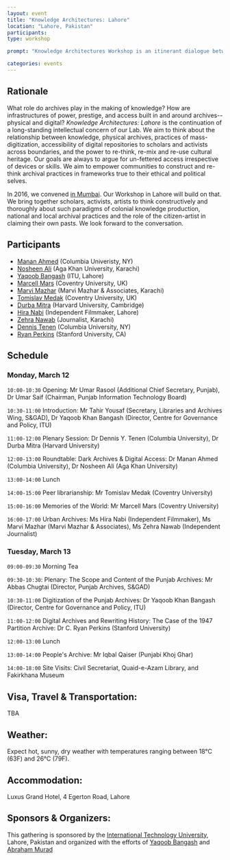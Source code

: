 ```yaml
---
layout: event
title: "Knowledge Architectures: Lahore"
location: "Lahore, Pakistan"
participants:
type: workshop

prompt: "Knowledge Architectures Workshop is an itinerant dialogue between scholars, activists, archivists, artists, librarians, and cultural organizations. We are pleased to host our second meeting on March 12-13, 2018 at the Centre for Governance and Policy, IT University of the Punjab in Lahore, Pakistan. In collaboration with Archives and Libraries Department, S & GAD, Government of the Punjab, and Punjab Information Technology Board."

categories: events
---
```


## Rationale

What role do archives play in the making of knowledge? How are infrastructures of power, prestige, and access built in and around archives-- physical and digital? *Knowledge Architectures: Lahore* is the continuation of a long-standing intellectual concern of our Lab. We aim to think about the relationship between knowledge, physical archives, practices of mass-digitization, accessibility of digital repositories to scholars and activists across boundaries, and the power to re-think, re-mix and re-use cultural heritage. Our goals are always to argue for un-fettered access irrespective of devices or skills. We aim to empower communities to construct and re-think archival practices in frameworks true to their ethical and political selves. 

In 2016, we convened [in Mumbai](http://xpmethod.plaintext.in/events/dissent.html). Our Workshop in Lahore will build on that. We bring together scholars, activists, artists to think constructively and thoroughly about such paradigms of colonial knowledge production, national and local archival practices and the role of the citizen-artist in claiming their own pasts. We look forward to the conversation.


## Participants

* [Manan Ahmed](http://history.columbia.edu/faculty/manan-ahmed/) (Columbia Univeristy, NY)
* [Nosheen Ali](https://www.aku.edu/iedpk/faculty/Pages/profile.aspx?ProfileID=72&Name=Nosheen+Ali) (Aga Khan University, Karachi)
* [Yaqoob Bangash](https://itu.edu.pk/faculty-itu/dr-yaqoob-khan-bangash/) (ITU, Lahore)
* [Marcell Mars](https://monoskop.org/Marcell_Mars) (Coventry University, UK)
* [Marvi Mazhar](http://www.marvimazhar.com/about/) (Marvi Mazhar & Associates, Karachi)
* [Tomislav Medak](https://monoskop.org/Tomislav_Medak) (Coventry University, UK)
* [Durba Mitra](https://wgs.fas.harvard.edu/people/durba-mitra) (Harvard University, Cambridge)
* [Hira Nabi](http://brooklynfilmmakerscollective.com/members/hira-nabi) (Independent Filmmaker, Lahore)
* [Zehra Nawab](http://soulsisterspk.com/peoples-storyteller-zehra-nawab/) (Journalist, Karachi)
* [Dennis Tenen](http://english.columbia.edu/people/profile/453) (Columbia University, NY)
* [Ryan Perkins](http://library.stanford.edu/people/crperks) (Stanford University, CA)




## Schedule

### Monday, March 12

`10:00-10:30` Opening: Mr Umar Rasool (Additional Chief Secretary, Punjab), Dr Umar Saif (Chairman, Punjab Information Technology Board) 

`10:30-11:00` Introduction: Mr Tahir Yousaf (Secretary, Libraries and Archives Wing, S&GAD), Dr Yaqoob Khan Bangash (Director, Centre for Governance and Policy, ITU) 

`11:00-12:00` Plenary Session: Dr Dennis Y. Tenen (Columbia University), Dr Durba Mitra (Harvard University) 

`12:00-13:00` Roundtable: Dark Archives & Digital Access: Dr Manan Ahmed (Columbia University), Dr Nosheen Ali (Aga Khan University)

`13:00-14:00` Lunch

`14:00-15:00` Peer librarianship: Mr Tomislav Medak (Coventry University) 

`15:00-16:00` Memories of the World: Mr Marcell Mars (Coventry University)

`16:00-17:00` Urban Archives: Ms Hira Nabi (Independent Filmmaker), Ms Marvi Mazhar (Marvi Mazhar & Associates), Ms Zehra Nawab (Independent Journalist)


### Tuesday, March 13

`09:00-09:30` Morning Tea

`09:30-10:30`: Plenary: The Scope and Content of the Punjab Archives: Mr Abbas Chugtai (Director, Punjab Archives, S&GAD)

`10:30-11:00` Digitization of the Punjab Archives: Dr Yaqoob Khan Bangash (Director, Centre for Governance and Policy, ITU)

`11:00-12:00` Digital Archives and Rewriting History: The Case of the 1947 Partition Archive: Dr C. Ryan Perkins (Stanford University)

`12:00-13:00` Lunch

`13:00-14:00` People's Archive: Mr Iqbal Qaiser (Punjabi Khoj Ghar)

`14:00-18:00` Site Visits: Civil Secretariat, Quaid-e-Azam Library, and Fakirkhana Museum 

  
## Visa, Travel & Transportation:

TBA

## Weather:

Expect hot, sunny, dry weather with temperatures ranging between 18°C (63F)
and 26°C (79F).

## Accommodation:

Luxus Grand Hotel, 4 Egerton Road, Lahore

## Sponsors & Organizers:

This gathering is sponsored by the [International Technology University](https://itu.edu.pk/), Lahore, Pakistan and organized with the efforts of [Yaqoob Bangash](https://twitter.com/BangashYK) and [Abraham Murad](https://twitter.com/abraham_murad1)
